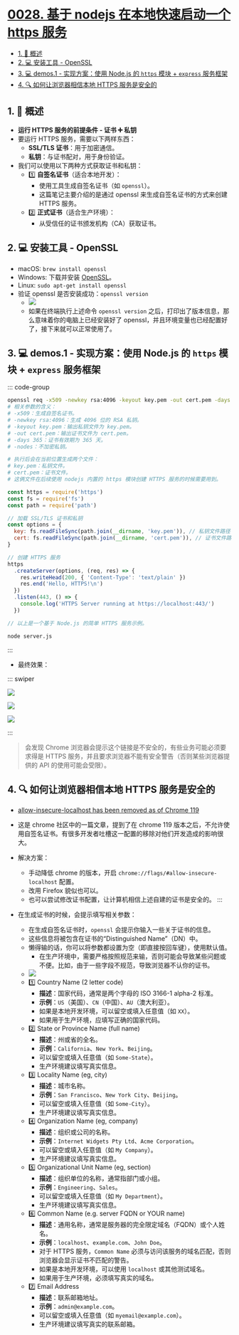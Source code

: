 # [0028. 基于 nodejs 在本地快速启动一个 https 服务](https://github.com/Tdahuyou/TNotes.nodejs/tree/main/notes/0028.%20%E5%9F%BA%E4%BA%8E%20nodejs%20%E5%9C%A8%E6%9C%AC%E5%9C%B0%E5%BF%AB%E9%80%9F%E5%90%AF%E5%8A%A8%E4%B8%80%E4%B8%AA%20https%20%E6%9C%8D%E5%8A%A1)

<!-- region:toc -->

- [1. 📒 概述](#1--概述)
- [2. 💻 安装工具 - OpenSSL](#2--安装工具---openssl)
- [3. 💻 demos.1 - 实现方案：使用 Node.js 的 `https` 模块 + `express` 服务框架](#3--demos1---实现方案使用-nodejs-的-https-模块--express-服务框架)
- [4. 🔍 如何让浏览器相信本地 HTTPS 服务是安全的](#4--如何让浏览器相信本地-https-服务是安全的)

<!-- endregion:toc -->

## 1. 📒 概述

- **运行 HTTPS 服务的前提条件 - 证书 ➕ 私钥**
- 要运行 HTTPS 服务，需要以下两样东西：
  - **SSL/TLS 证书**：用于加密通信。
  - **私钥**：与证书配对，用于身份验证。
- 我们可以使用以下两种方式获取证书和私钥：
  - 1️⃣ **自签名证书**（适合本地开发）：
    - 使用工具生成自签名证书（如 `openssl`）。
    - 这篇笔记主要介绍的是通过 openssl 来生成自签名证书的方式来创建 HTTPS 服务。
  - 2️⃣ **正式证书**（适合生产环境）：
    - 从受信任的证书颁发机构（CA）获取证书。

## 2. 💻 安装工具 - OpenSSL

- macOS: `brew install openssl`
- Windows: 下载并安装 [OpenSSL](https://slproweb.com/products/Win32OpenSSL.html)。
- Linux: `sudo apt-get install openssl`
- 验证 openssl 是否安装成功：`openssl version`
  - ![](assets/2025-02-15-10-27-44.png)
  - 如果在终端执行上述命令 `openssl version` 之后，打印出了版本信息，那么意味着你的电脑上已经安装好了 openssl，并且环境变量也已经配置好了，接下来就可以正常使用了。

## 3. 💻 demos.1 - 实现方案：使用 Node.js 的 `https` 模块 + `express` 服务框架

::: code-group

```bash [使用 openssl 生成自签名证书]
openssl req -x509 -newkey rsa:4096 -keyout key.pem -out cert.pem -days 365 -nodes
# 相关参数的含义：
# -x509：生成自签名证书。
# -newkey rsa:4096：生成 4096 位的 RSA 私钥。
# -keyout key.pem：输出私钥文件为 key.pem。
# -out cert.pem：输出证书文件为 cert.pem。
# -days 365：证书有效期为 365 天。
# -nodes：不加密私钥。

# 执行后会在当前位置生成两个文件：
# key.pem：私钥文件。
# cert.pem：证书文件。
# 这俩文件在后续使用 nodejs 内置的 https 模块创建 HTTPS 服务的时候需要用到。
```

```js [server.js]
const https = require('https')
const fs = require('fs')
const path = require('path')

// 加载 SSL/TLS 证书和私钥
const options = {
  key: fs.readFileSync(path.join(__dirname, 'key.pem')), // 私钥文件路径
  cert: fs.readFileSync(path.join(__dirname, 'cert.pem')), // 证书文件路径
}

// 创建 HTTPS 服务
https
  .createServer(options, (req, res) => {
    res.writeHead(200, { 'Content-Type': 'text/plain' })
    res.end('Hello, HTTPS!\n')
  })
  .listen(443, () => {
    console.log('HTTPS Server running at https://localhost:443/')
  })

// 以上是一个基于 Node.js 的简单 HTTPS 服务示例。
```

```bash [启动服务]
node server.js
```

:::

- 最终效果：

::: swiper

![](assets/2025-02-15-10-36-58.png)

![](assets/2025-02-15-10-37-02.png)

![](assets/2025-02-15-10-37-07.png)

:::

> 会发现 Chrome 浏览器会提示这个链接是不安全的，有些业务可能必须要求得是 HTTPS 服务，并且要求浏览器不能有安全警告（否则某些浏览器提供的 API 的使用可能会受限）。

## 4. 🔍 如何让浏览器相信本地 HTTPS 服务是安全的

- [allow-insecure-localhost has been removed as of Chrome 119](https://support.google.com/chrome/thread/241869686/allow-insecure-localhost-has-been-removed-as-of-chrome-119?hl=en)
- 这是 chrome 社区中的一篇文章，提到了在 chrome 119 版本之后，不允许使用自签名证书。有很多开发者吐槽这一配置的移除对他们开发造成的影响很大。
- 解决方案：

  - 手动降低 chrome 的版本，开启 `chrome://flags/#allow-insecure-localhost` 配置。
  - 改用 Firefox 貌似也可以。
  - 也可以尝试修改证书配置，让计算机相信上述自建的证书是安全的。 :::

- 在生成证书的时候，会提示填写相关参数：
  - 在生成自签名证书时，`openssl` 会提示你输入一些关于证书的信息。
  - 这些信息将被包含在证书的“Distinguished Name”（DN）中。
  - 懒得输的话，你可以将参数都设置为空（即直接按回车键），使用默认值。
    - 在生产环境中，需要严格按照规范来输，否则可能会导致某些问题或不便。比如，由于一些字段不规范，导致浏览器不认你的证书。
  - ![](assets/2025-02-15-10-33-21.png)
  - 1️⃣ Country Name (2 letter code)
    - **描述**：国家代码，通常是两个字母的 ISO 3166-1 alpha-2 标准。
    - **示例**：`US`（美国）、`CN`（中国）、`AU`（澳大利亚）。
    - 如果是本地开发环境，可以留空或填入任意值（如 `XX`）。
    - 如果用于生产环境，应填写正确的国家代码。
  - 2️⃣ State or Province Name (full name)
    - **描述**：州或省的全名。
    - **示例**：`California`、`New York`、`Beijing`。
    - 可以留空或填入任意值（如 `Some-State`）。
    - 生产环境建议填写真实信息。
  - 3️⃣ Locality Name (eg, city)
    - **描述**：城市名称。
    - **示例**：`San Francisco`、`New York City`、`Beijing`。
    - 可以留空或填入任意值（如 `Some-City`）。
    - 生产环境建议填写真实信息。
  - 4️⃣ Organization Name (eg, company)
    - **描述**：组织或公司的名称。
    - **示例**：`Internet Widgets Pty Ltd`、`Acme Corporation`。
    - 可以留空或填入任意值（如 `My Company`）。
    - 生产环境建议填写真实信息。
  - 5️⃣ Organizational Unit Name (eg, section)
    - **描述**：组织单位的名称，通常指部门或小组。
    - **示例**：`Engineering`、`Sales`。
    - 可以留空或填入任意值（如 `My Department`）。
    - 生产环境建议填写真实信息。
  - 6️⃣ Common Name (e.g. server FQDN or YOUR name)
    - **描述**：通用名称，通常是服务器的完全限定域名（FQDN）或个人姓名。
    - **示例**：`localhost`、`example.com`、`John Doe`。
    - 对于 HTTPS 服务，`Common Name` 必须与访问该服务的域名匹配，否则浏览器会显示证书不匹配的警告。
    - 如果是本地开发环境，可以使用 `localhost` 或其他测试域名。
    - 如果用于生产环境，必须填写真实的域名。
  - 7️⃣ Email Address
    - **描述**：联系邮箱地址。
    - **示例**：`admin@example.com`。
    - 可以留空或填入任意值（如 `myemail@example.com`）。
    - 生产环境建议填写真实的联系邮箱。
